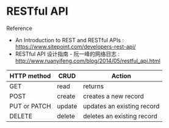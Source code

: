 # RESTful API

Reference

- An Introduction to REST and RESTful APIs : https://www.sitepoint.com/developers-rest-api/
- RESTful API 设计指南 - 阮一峰的网络日志 : http://www.ruanyifeng.com/blog/2014/05/restful_api.html

|HTTP method|CRUD|Action|
|-|-|-|
|GET|read|returns|requested data|
|POST|create|creates a new record|
|PUT or PATCH|update|updates an existing record|
|DELETE|delete|deletes an existing record|
